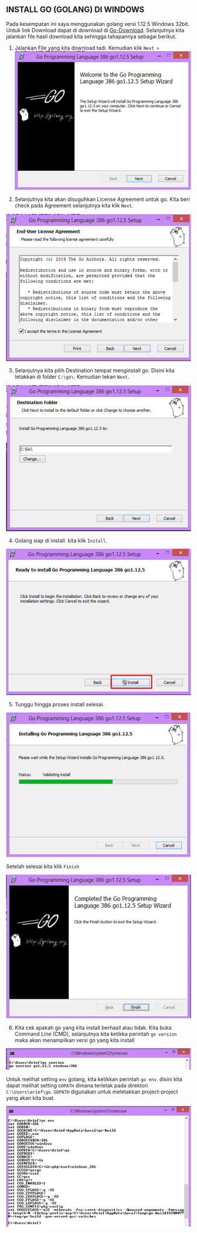 ## INSTALL GO (GOLANG) DI WINDOWS

Pada kesempatan ini saya menggunakan golang versi 1.12.5 Windows 32bit. Untuk link Download dapat di download di [Go-Download](https://golang.org/dl/). Selanjutnya kita jalankan file hasil download kita sehingga tahapannya sebagai berikut.

1. Jalankan File yang kita download tadi. Kemudian klik ``Next > ``
![01](img/01.png)

2. Selanjutnya kita akan disuguhkan License Agreement untuk go. Kita beri check pada Agreement selanjutnya kita klik ``Next``.

![02](img/02.png)

3. Selanjutnya kita pilih Destination tempat menginstall go. Disini kita letakkan di folder ``C:\go\``. Kemudian tekan ``Next``.

![03](img/03.png)

4. Golang siap di install. kita klik ``Install``.

![04](img/04.png)

5. Tunggu hingga proses install selesai. 

![05](img/05.png)

Setelah selesai kita klik ``Finish``

![06](img/06.png)

6. Kita cek apakah go yang kita install berhasil atau tidak. Kita buka Command Line (CMD), selanjutnya kita ketikka perintah ``go version`` maka akan menampilkan versi go yang kita install

![07](img/07.png)

Untuk melihat setting ``env`` golang, kita ketikkan perintah ``go env``. disini kita dapat melihat setting ``GOPATH`` dimana terletak pada direktori ``C:\Users\arief\go``. ``GOPATH`` digunakan untuk meletakkan project-project yang akan kita buat.

![08](img/08.png)